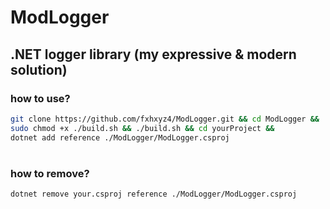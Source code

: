 # ModLogger
## .NET logger library (my expressive & modern solution) 

### how to use?
```sh
git clone https://github.com/fxhxyz4/ModLogger.git && cd ModLogger &&
sudo chmod +x ./build.sh && ./build.sh && cd yourProject &&
dotnet add reference ./ModLogger/ModLogger.csproj
```

#

### how to remove?
```sh
dotnet remove your.csproj reference ./ModLogger/ModLogger.csproj
```

